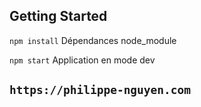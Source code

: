 ## Getting Started

`npm install` Dépendances node_module

`npm start` Application en mode dev

## `https://philippe-nguyen.com`

